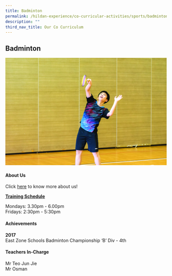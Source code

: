 ```yaml
---
title: Badminton
permalink: /hildan-experience/co-curricular-activities/sports/badminton/
description: ""
third_nav_title: Our Co Curriculum
---
```

Badminton
---------

![](/images/CCA/badminton.jpg)


#### About Us

Click&nbsp;[here](/files/CCA/E-poster%20for%20Sec%201%20recruitment%20crosstrain.pdf)&nbsp;to know more about us!
  
**<u>Training Schedule</u>**

Mondays:&nbsp;3.30pm - 6.00pm&nbsp;  
Fridays:&nbsp;2:30pm - 5:30pm


#### Achievements

**2017**  
East Zone Schools Badminton Championship ‘B’ Div -&nbsp;4th

####  Teachers In-Charge

Mr Teo Jun Jie<br>
Mr Osman